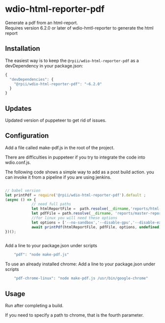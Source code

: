 # wdio-html-reporter-pdf
Generate a pdf from an html-report.  
Requires version 6.2.0 or later of wdio-hmtl-reporter to generate the html report


## Installation

The easiest way is to keep the `@rpii/wdio-html-reporter-pdf` as a devDependency in your package.json:

```javascript
{
  "devDependencies": {
    "@rpii/wdio-html-reporter-pdf": "~6.2.0"
  }
}
```
## Updates

Updated version of puppeteer to get rid of issues.


## Configuration
Add a file called make-pdf.js in the root of the project.

There are difficulties in puppeteer if you try to integrate the code into wdio.conf.js.

The following code shows a simple way to add as a post build action.  you can invoke it from a pipeline if you are using jenkins.


```javascript / babel

// babel version
let printPdf = require('@rpii/wdio-html-reporter-pdf').default ;
(async () => {
            // need full paths
            let htmlReportFile =  path.resolve(__dirname,'reports/html-reports/master-report.html');
            let pdfFile = path.resolve(__dirname, 'reports/master-report.pdf');
            //for linux you will need these options
            let options = ['--no-sandbox','--disable-gpu','--disable-extensions'] ;
            await printPdf(htmlReportFile, pdfFile, options, undefined) ;
})();
    
``` 

Add a line to your package.json under scripts
```javascript
    "pdf": "node make-pdf.js"
``` 
To use an already installed chrome:  Add a line to your package.json under scripts

```javascript
    "pdf-chrome-linux": "node make-pdf.js /usr/bin/google-chrome"
``` 

## Usage
Run after completing a build.

If you need to specify a path to chrome, that is the fourth parameter.